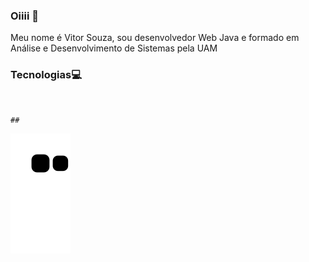 ### Oiiii 👋

Meu nome é Vitor Souza, sou desenvolvedor Web Java e formado em Análise e Desenvolvimento de Sistemas pela UAM 

### Tecnologias💻

<div style="display: inline-block"><br>
    <i class="devicon-java-plain"></i>

    ##
    
![Snake animation](https://github.com/vsouzx/vsouzx/blob/output/github-contribution-grid-snake.svg)

